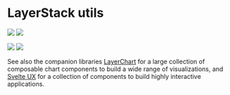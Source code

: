 # LayerStack utils

![](https://img.shields.io/github/license/techniq/layerstack?style=flat)
[![](https://img.shields.io/github/actions/workflow/status/techniq/layerstack/ci.yml?style=flat)](https://github.com/techniq/layerstack/actions/workflows/ci.yml)

![](https://img.shields.io/github/license/layerstack?style=flat)
[![](https://dcbadge.vercel.app/api/server/697JhMPD3t?style=flat)](https://discord.gg/697JhMPD3t)

See also the companion libraries [LayerChart](https://layerchart.com) for a large collection of composable chart components to build a wide range of visualizations, and [Svelte UX](https://svelte-ux.techniq.dev/) for a collection of components to build highly interactive applications.
